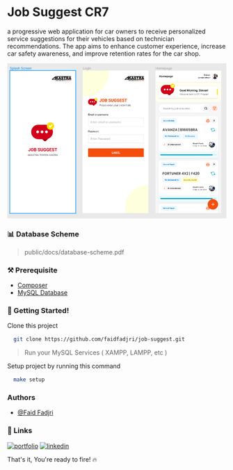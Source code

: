 
# Job Suggest CR7
a progressive web application for car owners to receive personalized service suggestions for their vehicles based on technician recommendations. The app aims to enhance customer experience, increase car safety awareness, and improve retention rates for the car shop.


![Preview](./public/assets/static/preview.png)




### 📊 Database Scheme 


> public/docs/database-scheme.pdf


### ⚒️ Prerequisite

 - [Composer](https://getcomposer.org/)
 - [MySQL Database](https://www.mysql.com/)

### 🚀 Getting Started!

Clone this project

```bash
  git clone https://github.com/faidfadjri/job-suggest.git
```

> Run your MySQL Services ( XAMPP, LAMPP, etc )

Setup project by running this command

```bash
  make setup
```

### Authors

- [@Faid Fadjri](https://faidfadjri.github.io/)


### 🔗 Links
[![portfolio](https://img.shields.io/badge/my_portfolio-000?style=for-the-badge&logo=ko-fi&logoColor=white)](https://faidfadjri.github.io/)
[![linkedin](https://img.shields.io/badge/linkedin-0A66C2?style=for-the-badge&logo=linkedin&logoColor=white)](https://www.linkedin.com/in/faidfadjri)




That's it, You're ready to fire! 🔥
